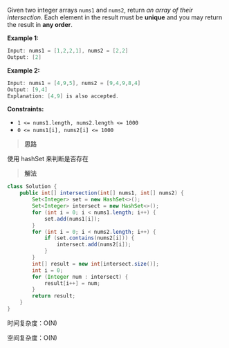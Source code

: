 Given two integer arrays `nums1` and `nums2`, return *an array of their intersection*. Each element in the result must be **unique** and you may return the result in **any order**.

 

**Example 1:**

```java
Input: nums1 = [1,2,2,1], nums2 = [2,2]
Output: [2]
```

**Example 2:**

```java
Input: nums1 = [4,9,5], nums2 = [9,4,9,8,4]
Output: [9,4]
Explanation: [4,9] is also accepted.
```

 

**Constraints:**

- `1 <= nums1.length, nums2.length <= 1000`
- `0 <= nums1[i], nums2[i] <= 1000`

> **思路**

使用 hashSet 来判断是否存在

> **解法**

```java
class Solution {
    public int[] intersection(int[] nums1, int[] nums2) {
        Set<Integer> set = new HashSet<>();
        Set<Integer> intersect = new HashSet<>();
        for (int i = 0; i < nums1.length; i++) {
            set.add(nums1[i]);
        }
        for (int i = 0; i < nums2.length; i++) {
            if (set.contains(nums2[i])) {
                intersect.add(nums2[i]);
            }
        }
        int[] result = new int[intersect.size()];
        int i = 0;
        for (Integer num : intersect) {
            result[i++] = num;
        }
        return result;
    }
}

```

时间复杂度：O(N)

空间复杂度：O(N)